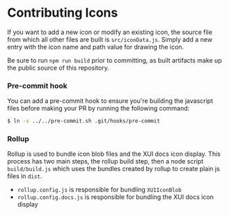 Contributing Icons
==================

If you want to add a new icon or modify an existing icon, the source file from which all other files are built is `src/iconData.js`.
Simply add a new entry with the icon name and path value for drawing the icon.

Be sure to run `npm run build` prior to committing, as built artifacts make up the public source of this repository.

### Pre-commit hook
You can add a pre-commit hook to ensure you're building the javascript files before making your PR by running the following command:
```bash
$ ln -s ../../pre-commit.sh .git/hooks/pre-commit
```

### Rollup
Rollup is used to bundle icon blob files and the XUI docs icon display. This process has two main steps, the rollup build step, then a node script `build/build.js` which uses the bundles created by rollup to create plain js files in `dist`.
 - `rollup.config.js` is responsible for bundling `XUIIconBlob`
 - `rollup.config.docs.js` is responsible for bundling the XUI docs icon display
